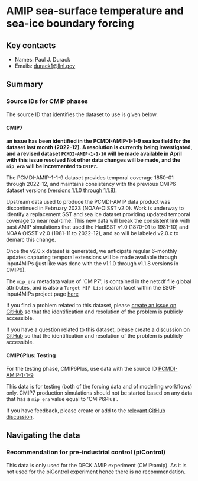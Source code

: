 <!--- These values are used by `fill-out-auto-generated-sections.py` -->
<!--- forcing="amip-ssts" -->
<!--- source_id_stub="PCMDI-AMIP" -->
# AMIP sea-surface temperature and sea-ice boundary forcing

## Key contacts

- Names: Paul J. Durack
- Emails: durack1@llnl.gov

## Summary

<!--- begin-cmip7-phases-source-ids -->
<!--- Do not edit this section, it is automatically updated when the docs are built -->
### Source IDs for CMIP phases

The source ID that identifies the dataset to use is given below.

#### CMIP7

**an issue has been identified in the PCMDI-AMIP-1-1-9 sea ice field for the dataset last month (2022-12).
A resolution is currently being investigated, and a revised dataset `PCMDI-AMIP-1-1-10` will be made available
in April with this issue resolved Not other data changes will be made, and the `mip_era` will be incremented
to `CMIP7`.**

<!--
For CMIP7, use data with the source ID [PCMDI-AMIP-1-1-9](https://aims2.llnl.gov/search?project=input4MIPs&versionType=all&&activeFacets=%7B%22source_id%22%3A%5B%22PCMDI-AMIP-1-1-9%22%5D%7D)
-->
The PCMDI-AMIP-1-1-9 dataset provides temporal coverage 1850-01 through 2022-12, and maintains consistency
with the previous CMIP6 dataset versions [(versions 1.1.0 through 1.1.8](https://aims2.llnl.gov/search?project=input4MIPs&versionType=all&activeFacets=%7B%22mip_era%22%3A%22CMIP6%22%2C%22institution_id%22%3A%22PCMDI%22%7D)).

Upstream data used to produce the PCMDI-AMIP data product was discontinued in February 2023 (NOAA-OISST v2.0).
Work is underway to identify a replacement SST and sea ice dataset providing updated temporal coverage to near
real-time. This new data will break the consistent link with past AMIP simulations that used the HadISST v1.0
(1870-01 to 1981-10) and NOAA OISST v2.0 (1981-11 to 2022-12), and so will be labeled v2.0.x to demarc this
change.

Once the v2.0.x dataset is generated, we anticipate regular 6-monthly updates capturing temporal extensions
will be made available through input4MIPs (just like was done with the v1.1.0 through v1.1.8 versions in CMIP6).

The `mip_era` metadata value of 'CMIP7', is contained in the netcdf file global attributes, and is also
a `Target MIP List` search facet within the ESGF input4MIPs project page [here](https://aims2.llnl.gov/search/input4MIPs)

If you find a problem related to this dataset, please
[create an issue on GitHub](https://github.com/PCMDI/input4MIPs_CVs/issues/new?template=data_issue.md)
so that the identification and resolution of the problem is publicly accessible.

If you have a question related to this dataset, please
[create a discussion on GitHub](https://github.com/PCMDI/input4MIPs_CVs/discussions)
so that the identification and resolution of the problem is publicly accessible.

#### CMIP6Plus: Testing

For the testing phase, CMIP6Plus, use data with the source ID [PCMDI-AMIP-1-1-9](https://aims2.llnl.gov/search?project=input4MIPs&versionType=all&&activeFacets=%7B%22source_id%22%3A%5B%22PCMDI-AMIP-1-1-9%22%5D%7D)

This data is for testing (both of the forcing data and of modelling workflows) only.
CMIP7 production simulations should not be started based on any data that has a `mip_era` value equal to 'CMIP6Plus'.

If you have feedback, please create or add to the [relevant GitHub discussion](https://github.com/PCMDI/input4MIPs_CVs/discussions).

<!--- end-cmip7-phases-source-ids -->

<!--- placeholder for piControl recommendation -->
## Navigating the data

### Recommendation for pre-industrial control (piControl)

This data is only used for the DECK AMIP experiment (CMIP:amip). As it is not used for the piControl
experiment hence there is no recommendation.

<!--- end of placeholder for piControl recommendation -->

<!--- begin-revision-history -->
<!--- Do not edit this section, it is automatically updated when the docs are built -->
<!--- No revisions, hence section is blank -->
<!--- end-revision-history -->
